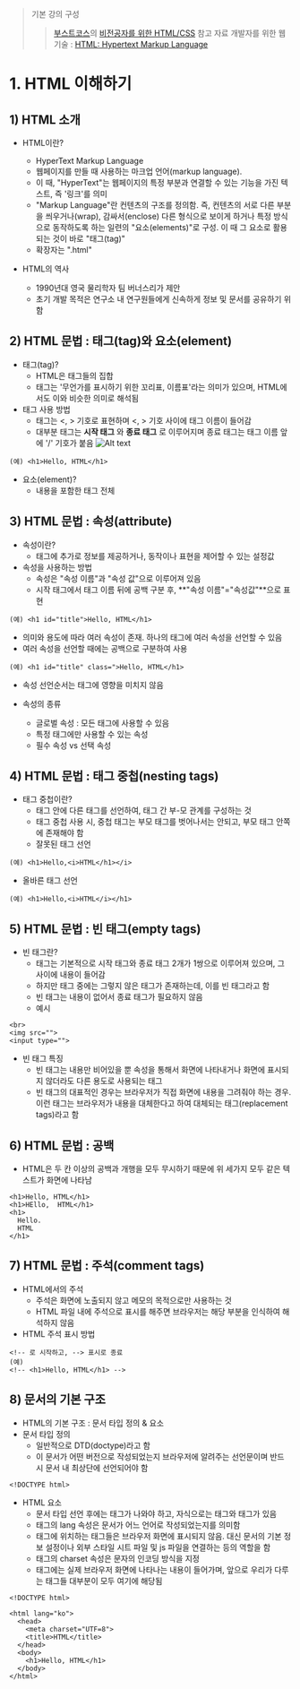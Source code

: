 > 기본 강의 구성 
> > [부스트코스](https://www.boostcourse.org/)의 [비전공자를 위한 HTML/CSS](https://www.boostcourse.org/cs120)
> 참고 자료
> > 개발자를 위한 웹 기술 : [HTML: Hypertext Markup Language](https://developer.mozilla.org/ko/docs/Web/HTML)    

# 1. HTML 이해하기 
## 1) HTML 소개  

- HTML이란?
  - HyperText Markup Language 
  - 웹페이지를 만들 때 사용하는 마크업 언어(markup language).
  - 이 때, "HyperText"는 웹페이지의 특정 부분과 연결할 수 있는 기능을 가진 텍스트, 즉 '링크'를 의미 
  - "Markup Language"란 컨텐츠의 구조를 정의함. 즉, 컨텐츠의 서로 다른 부분을 씌우거나(wrap), 감싸서(enclose) 다른 형식으로 보이게 하거나 특정 방식으로 동작하도록 하는 일련의 "요소(elements)"로 구성. 이 때 그 요소로 활용되는 것이 바로 "태그(tag)"
  - 확장자는 ".html"

- HTML의 역사 
  - 1990년대 영국 물리학자 팀 버너스리가 제안
  - 초기 개발 목적은 연구소 내 연구원들에게 신속하게 정보 및 문서를 공유하기 위함   

## 2) HTML 문법 : 태그(tag)와 요소(element)

- 태그(tag)?
  - HTML은 태그들의 집합
  - 태그는 '무언가를 표시하기 위한 꼬리표, 이름표'라는 의미가 있으며, HTML에서도 이와 비슷한 의미로 해석됨
- 태그 사용 방법 
  - 태그는 <, > 기호로 표현하며 <, > 기호 사이에 태그 이름이 들어감
  - 대부분 태그는 **시작 태그** 와 **종료 태그** 로 이루어지며 종료 태그는 태그 이름 앞에 '/' 기호가 붙음
![Alt text](https://media.prod.mdn.mozit.cloud/attachments/2014/11/14/9347/c07aa313dbdd667585430f4eca354dbd/grumpy-cat-small.png)
~~~
(예) <h1>Hello, HTML</h1> 
~~~ 
- 요소(element)?
  - 내용을 포함한 태그 전체

## 3) HTML 문법 : 속성(attribute)

- 속성이란?
  - 태그에 추가로 정보를 제공하거나, 동작이나 표현을 제어할 수 있는 설정값
- 속성을 사용하는 방법 
  - 속성은 "속성 이름"과 "속성 값"으로 이루어져 있음 
  - 시작 태그에서 태그 이름 뒤에 공백 구분 후, **"속성 이름"="속성값"**으로 표현
~~~
(예) <h1 id="title">Hello, HTML</h1>
~~~
  - 의미와 용도에 따라 여러 속성이 존재. 하나의 태그에 여러 속성을 선언할 수 있음
  - 여러 속성을 선언할 때에는 공백으로 구분하여 사용   
~~~
(예) <h1 id="title" class=">Hello, HTML</h1>
~~~
  - 속성 선언순서는 태그에 영향을 미치지 않음

- 속성의 종류 
  - 글로벌 속성 : 모든 태그에 사용할 수 있음 
  - 특정 태그에만 사용할 수 있는 속성 
  - 필수 속성 vs 선택 속성 

## 4) HTML 문법 : 태그 중첩(nesting tags)

- 태그 중첩이란? 
  - 태그 안에 다른 태그를 선언하여, 태그 간 부-모 관계를 구성하는 것 
  - 태그 중첩 사용 시, 중첩 태그는 부모 태그를 벗어나서는 안되고, 부모 태그 안쪽에 존재해야 함  
  - 잘못된 태그 선언 
~~~
(예) <h1>Hello,<i>HTML</h1></i>
~~~
  - 올바른 태그 선언 
~~~
(예) <h1>Hello,<i>HTML</i></h1>
~~~

## 5) HTML 문법 : 빈 태그(empty tags)

- 빈 태그란?
  - 태그는 기본적으로 시작 태그와 종료 태그 2개가 1쌍으로 이루어져 있으며, 그 사이에 내용이 들어감
  - 하지만 태그 중에는 그렇지 않은 태그가 존재하는데, 이를 빈 태그라고 함 
  - 빈 태그는 내용이 없어서 종료 태그가 필요하지 않음 
  - 예시
~~~
<br>
<img src="">
<input type="">
~~~ 
- 빈 태그 특징 
  - 빈 태그는 내용만 비어있을 뿐 속성을 통해서 화면에 나타내거나 화면에 표시되지 않더라도 다른 용도로 사용되는 태그
  - 빈 태그의 대표적인 경우는 브라우저가 직접 화면에 내용을 그려줘야 하는 경우. 이런 태그는 브라우저가 내용을 대체한다고 하여 대체되는 태그(replacement tags)라고 함

## 6) HTML 문법 : 공백

- HTML은 두 칸 이상의 공백과 개행을 모두 무시하기 때문에 위 세가지 모두 같은 텍스트가 화면에 나타남
~~~
<h1>Hello, HTML</h1>
<h1>HEllo,  HTML</h1>
<h1>
  Hello.
  HTML
</h1>
~~~

## 7) HTML 문법 : 주석(comment tags) 

- HTML에서의 주석 
  - 주석은 화면에 노출되지 않고 메모의 목적으로만 사용하는 것
  - HTML 파일 내에 주석으로 표시를 해주면 브라우저는 해당 부분을 인식하여 해석하지 않음 
- HTML 주석 표시 방법 
~~~
<!-- 로 시작하고, --> 표시로 종료
(예)
<!-- <h1>Hello, HTML</h1> --> 
~~~

## 8) 문서의 기본 구조 

- HTML의 기본 구조 : 문서 타입 정의 & <html> 요소  
- 문서 타입 정의
  - 일반적으로 DTD(doctype)라고 함 
  - 이 문서가 어떤 버전으로 작성되었는지 브라우저에 알려주는 선언문이며 반드시 문서 내 최상단에 선언되어야 함 
~~~
<!DOCTYPE html> 
~~~
  
- HTML 요소 
  - 문서 타입 선언 후에는 <html>태그가 나와야 하고, 자식으로는 <head>태그와 <body>태그가 있음
  - <html> 태그의 lang 속성은 문서가 어느 언어로 작성되었는지를 의미함 
  - <head>태그에 위치하는 태그들은 브라우저 화면에 표시되지 않음. 대신 문서의 기본 정보 설정이나 외부 스타일 시트 파일 및 js 파일을 연결하는 등의 역할을 함 
  - <meta> 태그의 charset 속성은 문자의 인코딩 방식을 지정
  - <body>태그에는 실제 브라우저 화면에 나타나는 내용이 들어가며, 앞으로 우리가 다루는 태그들 대부분이 모두 여기에 해당됨

~~~
<!DOCTYPE html> 

<html lang="ko">
  <head>
    <meta charset="UTF=8">
    <title>HTML</title>
  </head>
  <body>
    <h1>Hello, HTML</h1>
  </body>
</html>
~~~






























